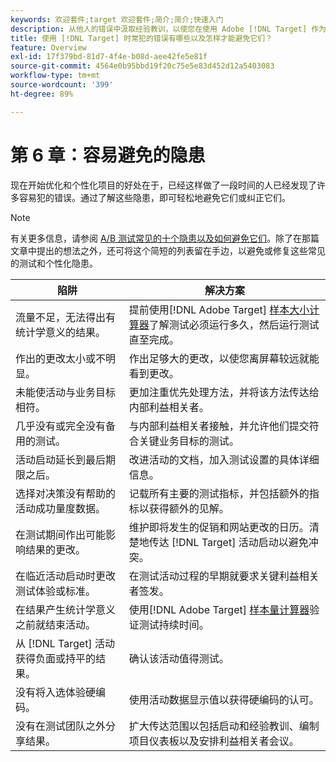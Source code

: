```yaml
---
keywords: 欢迎套件;target 欢迎套件;简介;简介;快速入门
description: 从他人的错误中汲取经验教训，以使您在使用 Adobe [!DNL Target] 作为测试和个性化策略的一部分时不犯相同的错误。
title: 使用 [!DNL Target] 时常犯的错误有哪些以及怎样才能避免它们？
feature: Overview
exl-id: 17f379bd-81d7-4f4e-b08d-aee42fe5e81f
source-git-commit: 4564e0b95bbd19f20c75e5e83d452d12a5403083
workflow-type: tm+mt
source-wordcount: '399'
ht-degree: 89%

---
```


# 第 6 章：容易避免的隐患

现在开始优化和个性化项目的好处在于，已经这样做了一段时间的人已经发现了许多容易犯的错误。通过了解这些隐患，即可轻松地避免它们或纠正它们。

>[!NOTE]
>
>有关更多信息，请参阅 [A/B 测试常见的十个隐患以及如何避免它们](/help/main/c-activities/t-test-ab/common-ab-testing-pitfalls.md)。除了在那篇文章中提出的想法之外，还可将这个简短的列表留在手边，以避免或修复这些常见的测试和个性化隐患。

| 陷阱 | 解决方案 |
| --- | --- |
| 流量不足，无法得出有统计学意义的结果。 | 提前使用[!DNL Adobe Target] [样本大小计算器](/help/main/c-activities/t-test-ab/sample-size-determination.md#section_6B8725BD704C4AFE939EF2A6B6E834E6)了解测试必须运行多久，然后运行测试直至完成。 |
| 作出的更改太小或不明显。 | 作出足够大的更改，以使您离屏幕较远就能看到更改。 |
| 未能使活动与业务目标相符。 | 更加注重优先处理方法，并将该方法传达给内部利益相关者。 |
| 几乎没有或完全没有备用的测试。 | 与内部利益相关者接触，并允许他们提交符合关键业务目标的测试。 |
| 活动启动延长到最后期限之后。 | 改进活动的文档，加入测试设置的具体详细信息。 |
| 选择对决策没有帮助的活动成功量度数据。 | 记载所有主要的测试指标，并包括额外的指标以获得额外的见解。 |
| 在测试期间作出可能影响结果的更改。 | 维护即将发生的促销和网站更改的日历。清楚地传达 [!DNL Target] 活动启动以避免冲突。 |
| 在临近活动启动时更改测试体验或标准。 | 在测试活动过程的早期就要求关键利益相关者签发。 |
| 在结果产生统计学意义之前就结束活动。 | 使用[!DNL Adobe Target] [样本量计算器](/help/main/c-activities/t-test-ab/sample-size-determination.md#section_6B8725BD704C4AFE939EF2A6B6E834E6)验证测试持续时间。 |
| 从 [!DNL Target] 活动获得负面或持平的结果。 | 确认该活动值得测试。 |
| 没有将入选体验硬编码。 | 使用活动数据显示值以获得硬编码的认可。 |
| 没有在测试团队之外分享结果。 | 扩大传达范围以包括启动和经验教训、编制项目仪表板以及安排利益相关者会议。 |
